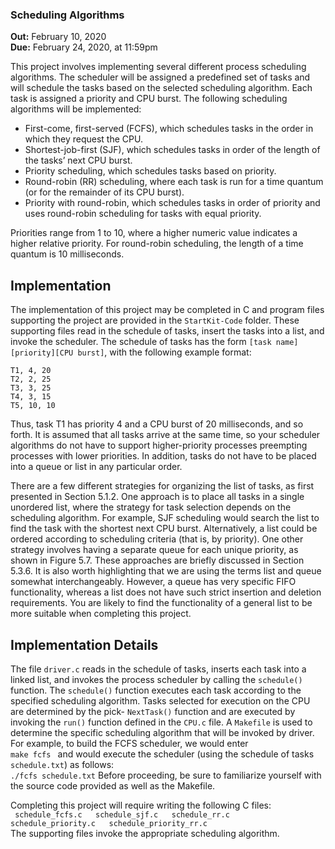 ### Scheduling Algorithms
**Out:** February 10, 2020    
**Due:** February 24, 2020, at 11:59pm

This project involves implementing several different process scheduling algorithms. 
The scheduler will be assigned a predefined set of tasks and will schedule the tasks based on the selected scheduling 
algorithm. Each task is assigned a priority and CPU burst. The following scheduling algorithms will be implemented:

* First-come, first-served (FCFS), which schedules tasks in the order in which they request the CPU.
* Shortest-job-first (SJF), which schedules tasks in order of the length of the tasks’ next CPU burst.
* Priority scheduling, which schedules tasks based on priority. 
* Round-robin (RR) scheduling, where each task is run for a time quantum (or for the remainder of its CPU burst).
* Priority with round-robin, which schedules tasks in order of priority and uses round-robin scheduling for tasks with equal priority.

Priorities range from 1 to 10, where a higher numeric value indicates a higher relative priority. 
For round-robin scheduling, the length of a time quantum is 10 milliseconds.

## Implementation
The implementation of this project may be completed in C and program files supporting the project are 
provided in the `StartKit-Code` folder. These supporting files read in the schedule of tasks, 
insert the tasks into a list, and invoke the scheduler. The schedule of tasks has the form 
`[task name][priority][CPU burst]`, with the following example format:  
    
    T1, 4, 20   
    T2, 2, 25   
    T3, 3, 25   
    T4, 3, 15   
    T5, 10, 10  
    
Thus, task T1 has priority 4 and a CPU burst of 20 milliseconds, and so forth. It is assumed that all tasks arrive at 
the same time, so your scheduler algorithms do not have to support higher-priority processes preempting processes with 
lower priorities. In addition, tasks do not have to be placed into a queue or list in any particular order.

There are a few different strategies for organizing the list of tasks, as first presented in Section 5.1.2. One approach 
is to place all tasks in a single unordered list, where the strategy for task selection depends on the scheduling
algorithm. For example, SJF scheduling would search the list to find the task with the shortest next CPU burst. 
Alternatively, a list could be ordered according to scheduling criteria (that is, by priority). One other strategy 
involves having a separate queue for each unique priority, as shown in Figure 5.7. These approaches are briefly 
discussed in Section 5.3.6. It is also worth highlighting that we are using the terms list and queue somewhat 
interchangeably. However, a queue has very specific FIFO functionality, whereas a list does not have such strict 
insertion and deletion requirements. You are likely to find the functionality of a general list to be more suitable 
when completing this project.

## Implementation Details
The file `driver.c` reads in the schedule of tasks, inserts each task into a linked list, and invokes the process 
scheduler by calling the `schedule()` function. The `schedule()` function executes each task according to the specified 
scheduling algorithm. Tasks selected for execution on the CPU are determined by the pick- `NextTask()` function and are 
executed by invoking the `run()` function defined in the `CPU.c` file. A `Makefile` is used to determine the specific 
scheduling algorithm that will be invoked by driver. For example, to build the FCFS scheduler, we would enter  
```make fcfs ```
and would execute the scheduler (using the schedule of tasks `schedule.txt`) as follows:  
```./fcfs schedule.txt``` 
Before proceeding, be sure to familiarize yourself with the source code provided as well as the Makefile.

Completing this project will require writing the following C files:    
    ``` schedule_fcfs.c  
        schedule_sjf.c  
        schedule_rr.c  
        schedule_priority.c  
        schedule_priority_rr.c```  
The supporting files invoke the appropriate scheduling algorithm. 
